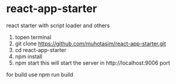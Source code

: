 # react-app-starter
react starter with script loader and others
1. topen terminal 
2. git clone https://github.com/muhotasim/react-app-starter.git
3. cd react-app-starter
4. npm install 
5. npm start 
  this will start the server in http://localhost:9006 port

for build use 
  npm run build
